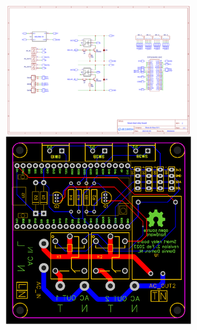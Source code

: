 


![](https://github.com/dmdamen/scratchpad/blob/main/hardware/Smart%20dual%20relay%20board/schematic.png?raw=true)
![](https://github.com/dmdamen/scratchpad/blob/main/hardware/Smart%20dual%20relay%20board/pcb.png?raw=true)
